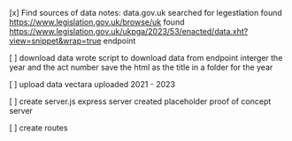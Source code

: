 [x] Find sources of data
notes: data.gov.uk searched for legestlation
found https://www.legislation.gov.uk/browse/uk
found https://www.legislation.gov.uk/ukpga/2023/53/enacted/data.xht?view=snippet&wrap=true endpoint

[ ] download data
wrote script to download data from endpoint
interger the year and the act number
save the html as the title in a folder for the year

[ ] upload data vectara
uploaded 2021 - 2023

[ ] create server.js express server
created placeholder proof of concept server

[ ] create routes